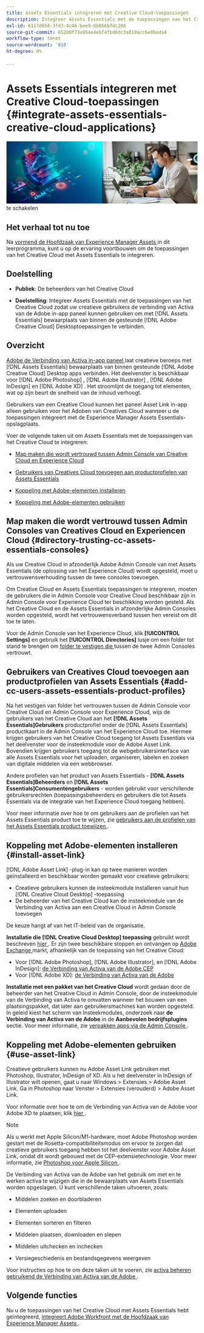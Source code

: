 ```yaml
---
title: Assets Essentials integreren met Creative Cloud-toepassingen
description: Integreer Assets Essentials met de toepassingen van het Creative Cloud zodat u de verbinding van Activa van de Adobe in-app paneel kunt gebruiken om met  [!DNL Assets Essentials]  bewaarplaats van binnen de gesteunde  [!DNL Adobe Creative Cloud]  Desktoptoepassingen te verbinden.
exl-id: 611fd958-3fd3-4c46-bee9-8b866b7dc208
source-git-commit: 65200f73a954e4ebf4fbd6dc3a819acc6e0beda4
workflow-type: tm+mt
source-wordcount: '810'
ht-degree: 0%

---
```


# Assets Essentials integreren met Creative Cloud-toepassingen {#integrate-assets-essentials-creative-cloud-applications}

![ Voorkeur om donker en licht thema ](assets/cce-creative-cloud.png) te schakelen

## Het verhaal tot nu toe

Na [ vormend de Hoofdzaak van Experience Manager Assets ](adminster-aem-assets-essentials.md) in dit leerprogramma, kunt u op de ervaring voortbouwen om de toepassingen van het Creative Cloud met Assets Essentials te integreren.

## Doelstelling

* **Publiek**: De beheerders van het Creative Cloud

* **Doelstelling**: Integreer Assets Essentials met de toepassingen van het Creative Cloud zodat uw creatieve gebruikers de verbinding van Activa van de Adobe in-app paneel kunnen gebruiken om met [!DNL Assets Essentials] bewaarplaats van binnen de gesteunde [!DNL Adobe Creative Cloud] Desktoptoepassingen te verbinden.

## Overzicht

[ Adobe de Verbinding van Activa in-app paneel ](https://www.adobe.com/creativecloud/business/enterprise/adobe-asset-link.html) laat creatieve beroeps met [!DNL Assets Essentials] bewaarplaats van binnen gesteunde [!DNL Adobe Creative Cloud] Desktop apps verbinden. Het deelvenster is beschikbaar voor [!DNL Adobe Photoshop] , [!DNL Adobe Illustrator] , [!DNL Adobe InDesign] en [!DNL Adobe XD] . Het stroomlijnt de toegang tot elementen, wat op zijn beurt de snelheid van de inhoud verhoogt.

Gebruikers van een Creative Cloud kunnen het paneel Asset Link in-app alleen gebruiken voor het Adoben van Creatives Cloud wanneer u de toepassingen integreert met de Experience Manager Assets Essentials-opslagplaats.

Voer de volgende taken uit om Assets Essentials met de toepassingen van het Creative Cloud te integreren:

* [Map maken die wordt vertrouwd tussen Admin Console van Creative Cloud en Experience Cloud](#directory-trusting-cc-assets-essentials-consoles)

* [Gebruikers van Creatives Cloud toevoegen aan productprofielen van Assets Essentials](#add-cc-users-assets-essentials-product-profiles)

* [Koppeling met Adobe-elementen installeren](#install-asset-link)

* [Koppeling met Adobe-elementen gebruiken](#use-asset-link)

## Map maken die wordt vertrouwd tussen Admin Consoles van Creatives Cloud en Experiencen Cloud {#directory-trusting-cc-assets-essentials-consoles}

Als uw Creative Cloud in afzonderlijk Adobe Admin Console van met Assets Essentials (de oplossing van het Experience Cloud) wordt opgesteld, moet u vertrouwensverhouding tussen de twee consoles toevoegen.

Om Creative Cloud en Assets Essentials toepassingen te integreren, moeten de gebruikers die in Admin Console voor Creative Cloud beschikbaar zijn in Admin Console voor Experience Cloud ter beschikking worden gesteld. Als het Creative Cloud en de Assets Essentials in afzonderlijke Admin Consoles worden opgesteld, wordt het vertrouwensverband tussen hen vereist om dit toe te laten.

Voor de Admin Console van het Experience Cloud, klik **[!UICONTROL Settings]** en gebruik het **[!UICONTROL Directories]** lusje om een folder tot stand te brengen om [ folder te vestigen die ](https://helpx.adobe.com/enterprise/using/set-up-identity.html#directory-trusting) tussen de twee Admin Consoles vertrouwt.

## Gebruikers van Creatives Cloud toevoegen aan productprofielen van Assets Essentials {#add-cc-users-assets-essentials-product-profiles}

Na het vestigen van folder het vertrouwen tussen de Admin Console voor Creative Cloud en Admin Console voor Experience Cloud, wijs de gebruikers van het Creative Cloud aan het **[!DNL Assets Essentials]Gebruikers** productprofiel onder de [!DNL Assets Essentials] productkaart in de Admin Console van het Experience Cloud toe. Hiermee krijgen gebruikers van het Creative Cloud toegang tot Assets Essentials via het deelvenster voor de insteekmodule voor de Adobe Asset Link. Bovendien krijgen gebruikers toegang tot de webgebruikersinterface van alle Assets Essentials voor het uploaden, organiseren, labelen en zoeken van digitale middelen via een webbrowser.

Andere profielen van het product van Assets Essentials - **[!DNL Assets Essentials]Beheerders** en **[!DNL Assets Essentials]Consumentengebruikers** - worden gebruikt voor verschillende gebruikersrechten (toepassingsbeheerders en gebruikers die tot Assets Essentials via de integratie van het Experience Cloud toegang hebben).

Voor meer informatie over hoe te om gebruikers aan de profielen van het Assets Essentials product toe te wijzen, zie [ gebruikers aan de profielen van het Assets Essentials product toewijzen ](adminster-aem-assets-essentials.md#add-users-to-product-profiles).

## Koppeling met Adobe-elementen installeren {#install-asset-link}

[!DNL Adobe Asset Link] -plug-in kan op twee manieren worden geïnstalleerd en beschikbaar worden gemaakt voor creatieve gebruikers:

* Creatieve gebruikers kunnen de insteekmodule installeren vanuit hun [!DNL Creative Cloud Desktop] -toepassing
* De beheerder van het Creative Cloud kan de insteekmodule van de Verbinding van Activa aan een Creative Cloud in Admin Console toevoegen

De keuze hangt af van het IT-beleid van de organisatie.

**Installatie die [!DNL Creative Cloud Desktop] toepassing** gebruikt wordt beschreven [ hier ](https://helpx.adobe.com/creative-cloud/kb/installingextensionsandaddons.html). Er zijn twee beschikbare stoppen en ontvangen op [ Adobe Exchange ](https://exchange.adobe.com/) markt, afhankelijk van de toepassing van het Creative Cloud:

* Voor [!DNL Adobe Photoshop], [!DNL Adobe Illustrator], en [!DNL Adobe InDesign]: [ de Verbinding van Activa van de Adobe CEP ](https://exchange.adobe.com/creativecloud.details.106875.adobe-asset-link-cep.html)
* Voor [!DNL Adobe XD]: [ de Verbinding van Activa van de Adobe ](https://exchange.adobe.com/creativecloud/plugindetails.html/app/cc/61d229b9)

**Installatie met een pakket van het Creative Cloud** wordt gedaan door de beheerder van het Creative Cloud in Admin Console, door de insteekmodule van de Verbinding van Activa te omvatten wanneer het bouwen van een plaatsingspakket, dat later aan gebruikersmachines kan worden opgesteld. In geleid kiest het scherm van Insteekmodules, onderzoek naar **de Verbinding van Activa van de Adobe** in de **Aanbevolen bedrijfsplugins** sectie. Voor meer informatie, zie [ verpakken apps via de Admin Console ](https://helpx.adobe.com/enterprise/using/package-apps-admin-console.html).

## Koppeling met Adobe-elementen gebruiken {#use-asset-link}

Creatieve gebruikers kunnen nu Adobe Asset Link gebruiken met Photoshop, Illustrator, InDesign of XD. Als u het deelvenster in InDesign of Illustrator wilt openen, gaat u naar Windows > Extensies > Adobe Asset Link. Ga in Photoshop naar Venster > Extensies (verouderd) > Adobe Asset Link.

Voor informatie over hoe te om de Verbinding van Activa van de Adobe voor Adobe XD te plaatsen, klik [ hier ](https://helpx.adobe.com/enterprise/using/adobe-asset-link-for-xd.html).

>[!NOTE]
>
>Als u werkt met Apple Silicon/M1-hardware, moet Adobe Photoshop worden gestart met de Rosetta-compatibiliteitsmodus om ervoor te zorgen dat creatieve gebruikers toegang hebben tot het deelvenster voor Adobe Asset Link, omdat dit wordt gebouwd met de CEP-extensietechnologie. Voor meer informatie, zie [ Photoshop voor Apple Silicon ](https://helpx.adobe.com/photoshop/kb/photoshop-for-apple-silicon.html).


De Verbinding van Activa van de Adobe van het gebruik om met en te werken activa te wijzigen die in de bewaarplaats van Assets Essentials worden opgeslagen. U kunt verschillende taken uitvoeren, zoals:

* Middelen zoeken en doorbladeren

* Elementen uploaden

* Elementen sorteren en filteren

* Middelen plaatsen, downloaden en slepen

* Middelen uitchecken en inchecken

* Versiegeschiedenis en bestandsgegevens weergeven

Voor instructies op hoe te om deze taken uit te voeren, zie [ activa beheren gebruikend de Verbinding van Activa van de Adobe ](https://helpx.adobe.com/in/enterprise/using/manage-assets-using-adobe-asset-link.html).

## Volgende functies

Nu u de toepassingen van het Creative Cloud met Assets Essentials hebt geïntegreerd, [ integreert Adobe Workfront met de Hoofdzaak van Experience Manager Assets ](integrate-assets-essentials-workfront.md).
